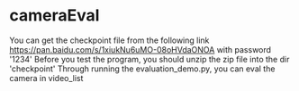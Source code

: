 # cameraEval
You can get the checkpoint file from the following link
https://pan.baidu.com/s/1xiukNu6uMO-08oHVdaONOA  with password '1234' 
Before you test the program, you should unzip the zip file into the dir 'checkpoint'
Through running the evaluation_demo.py, you can eval the camera in video_list
